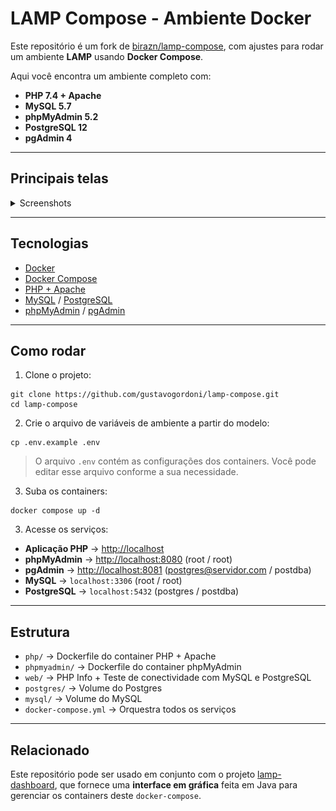 # LAMP Compose - Ambiente Docker

Este repositório é um fork de [birazn/lamp-compose](https://github.com/birazn/lamp-compose), com ajustes para rodar um ambiente **LAMP** usando **Docker Compose**.

Aqui você encontra um ambiente completo com:

- **PHP 7.4 + Apache**
- **MySQL 5.7**
- **phpMyAdmin 5.2**
- **PostgreSQL 12**
- **pgAdmin 4**

---

## Principais telas

<details>
<summary>Screenshots</summary>
<br />
    <h3 align="center">PHP + Apache - localhost:80/index.php</h3>
    <div align="center"><img src="img/php.png" width="100%" /></div>
    <br />
    <h3 align="center">PHP + Apache - localhost:80/mysql.php</h3>
    <div align="center"><img src="img/pdoMySQL.png" width="100%" /></div>
    <br />
    <h3 align="center">PHP + Apache - localhost:80/pgsql.php</h3>
    <div align="center"><img src="img/pdoPostgres.png" width="100%" /></div>
    <br />
    <h3 align="center">phpMyAdmin - localhost:8080</h3>
    <div align="center"><img src="img/phpMyAdmin.png" width="100%" /></div>
    <br />
    <h3 align="center">PgAdmin - localhost:8081</h3>
    <div align="center"><img src="img/pgAdmin.png" width="100%" /></div>    
</details>

---

## Tecnologias

- [Docker](https://www.docker.com/)
- [Docker Compose](https://docs.docker.com/compose/)
- [PHP + Apache](https://hub.docker.com/layers/library/php/7.4-apache/images/sha256-d85f6e9fbbbaba46cf024a70075b871bee1bec59a898765f8c756bc017666e81)
- [MySQL](https://hub.docker.com/layers/library/mysql/5.7/images/sha256-dab0a802b44617303694fb17d166501de279c3031ddeb28c56ecf7fcab5ef0da) / [PostgreSQL](https://hub.docker.com/layers/library/postgres/12/images/sha256-f723de5d60f072d2a19826b9b67023043e4a7fae493ab5462fa46cf9f7581589)
- [phpMyAdmin](https://hub.docker.com/layers/phpmyadmin/phpmyadmin/5.2.0/images/sha256-ae6dadd9cf3c158e42937788f7255fa820ea3daef0349226d8d43f32e76535e1) / [pgAdmin](https://hub.docker.com/r/dpage/pgadmin4)

---

## Como rodar

1. Clone o projeto:

```
git clone https://github.com/gustavogordoni/lamp-compose.git
cd lamp-compose
````

2. Crie o arquivo de variáveis de ambiente a partir do modelo:

```
cp .env.example .env
```

> O arquivo `.env` contém as configurações dos containers.
> Você pode editar esse arquivo conforme a sua necessidade.

3. Suba os containers:

```
docker compose up -d
```

3. Acesse os serviços:

* **Aplicação PHP** → [http://localhost](http://localhost)
* **phpMyAdmin** → [http://localhost:8080](http://localhost:8080) (root / root)
* **pgAdmin** → [http://localhost:8081](http://localhost:8081) (postgres@servidor.com / postdba)
* **MySQL** → `localhost:3306` (root / root)
* **PostgreSQL** → `localhost:5432` (postgres / postdba)

---

## Estrutura

* `php/` → Dockerfile do container PHP + Apache
* `phpmyadmin/` → Dockerfile do container phpMyAdmin
* `web/` → PHP Info + Teste de conectividade com MySQL e PostgreSQL
* `postgres/` → Volume do Postgres
* `mysql/` → Volume do MySQL
* `docker-compose.yml` → Orquestra todos os serviços

---

## Relacionado

Este repositório pode ser usado em conjunto com o projeto [lamp-dashboard](https://github.com/gustavogordoni/lamp-dashboard), que fornece uma **interface em gráfica** feita em Java para gerenciar os containers deste `docker-compose`.
